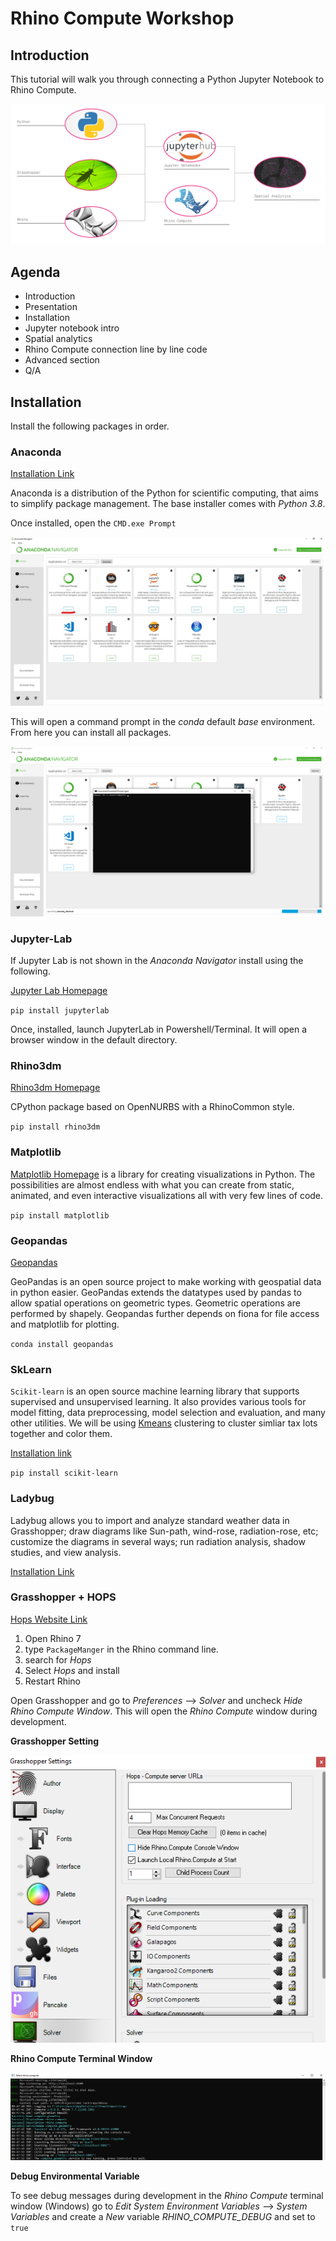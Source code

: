 # Rhino Compute Workshop

## Introduction

This tutorial will walk you through connecting a Python Jupyter Notebook to Rhino Compute.

![Rhino_Jupyter_Graphic-03](imgs/Rhino_Jupyter_Graphic.png)

## Agenda

- Introduction
- Presentation
- Installation
- Jupyter notebook intro 
- Spatial analytics	
- Rhino Compute connection line by line code	
- Advanced section
- Q/A

## Installation

Install the following packages in order.

### Anaconda

[Installation Link](https://docs.anaconda.com/anaconda/install/windows/)

Anaconda is a distribution of the Python for scientific computing, that aims to simplify package management. The base installer comes with *Python 3.8*.

Once installed, open the `CMD.exe Prompt`

![cmd-prompt-example](imgs/anaconda_install_1.png)

This will open a command prompt in the *conda* default *base* environment. From here you can install all packages.

![cmd-prompt-example-2](imgs/anaconda_install_2.png)

### Jupyter-Lab

If Jupyter Lab is not shown in the *Anaconda Navigator* install using the following.

[Jupyter Lab Homepage](https://jupyter.org/install)

`pip install jupyterlab`

Once, installed, launch JupyterLab in Powershell/Terminal. It will open a browser window in the default directory.

### Rhino3dm

[Rhino3dm Homepage](https://pypi.org/project/rhino3dm/)

CPython package based on OpenNURBS with a RhinoCommon style.

`pip install rhino3dm`

### Matplotlib

[Matplotlib Homepage](https://matplotlib.org/) is a library for creating visualizations in Python. The possibilities are almost endless with what you can create from static, animated, and even interactive visualizations all with very few lines of code.

`pip install matplotlib`

### Geopandas

[Geopandas](https://geopandas.org/getting_started/install.html)

GeoPandas is an open source project to make working with geospatial data in python easier. GeoPandas extends the datatypes used by pandas to allow spatial operations on geometric types. Geometric operations are performed by shapely. Geopandas further depends on fiona for file access and matplotlib for plotting.

`conda install geopandas`

### SkLearn

`Scikit-learn` is an open source machine learning library that supports supervised and unsupervised learning. It also provides various tools for model fitting, data preprocessing, model selection and evaluation, and many other utilities. We will be using [Kmeans](https://scikit-learn.org/stable/modules/generated/sklearn.cluster.KMeans.html) clustering to cluster simliar tax lots together and color them.

[Installation link](https://scikit-learn.org/stable/getting_started.html)

`pip install scikit-learn`


### Ladybug

Ladybug allows you to import and analyze standard weather data in Grasshopper; draw diagrams like Sun-path, wind-rose, radiation-rose, etc; customize the diagrams in several ways; run radiation analysis, shadow studies, and view analysis.

[Installation Link](https://www.food4rhino.com/en/app/ladybug-tools)

### Grasshopper + HOPS

[Hops Website Link](https://developer.rhino3d.com/guides/grasshopper/hops-component/)


1. Open Rhino 7
2. type `PackageManger` in the Rhino command line.
3. search for *Hops*
4. Select *Hops* and install
5. Restart Rhino

Open Grasshopper and go to *Preferences* --> *Solver* and uncheck *Hide Rhino Compute Window*. This will open the *Rhino Compute* window during development.

**Grasshopper Setting**

![gh_pref_terminal_window](imgs/gh_pref_terminal_window.png)

**Rhino Compute Terminal Window**

![rhino_compute_terminal_window](imgs/rhino_compute_terminal_window.png)

**Debug Environmental Variable**

To see debug messages during development in the *Rhino Compute* terminal window (Windows) go to *Edit System Environment Variables* --> *System Variables* and create a *New* variable *RHINO_COMPUTE_DEBUG* and set to `true`

